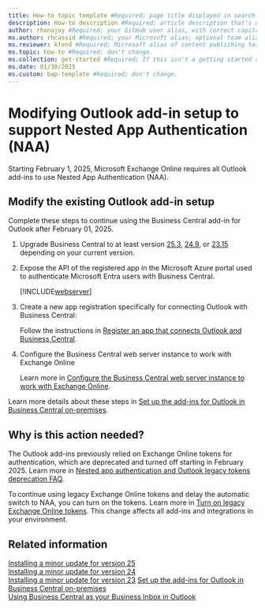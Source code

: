 ```yaml
---
title: How-to topic template #Required; page title displayed in search results. Don't enclose in quotation marks.
description: How-to description #Required; article description that's displayed in search results. Don't enclose in quotation marks. Do end with a period.
author: rhanajoy #Required; your GitHub user alias, with correct capitalization.
ms.author: rhcassid #Required; your Microsoft alias; optional team alias.
ms.reviewer: kfend #Required; Microsoft alias of content publishing team member.
ms.topic: how-to #Required; don't change.
ms.collection: get-started #Required; If this isn't a getting started article, don't remove the attribute, but leave the value blank. The values for this attribute will be updated over time.
ms.date: 01/30/2025
ms.custom: bap-template #Required; don't change.
---
```


# Modifying Outlook add-in setup to support Nested App Authentication (NAA)

Starting February 1, 2025, Microsoft Exchange Online requires all Outlook add-ins to use Nested App Authentication (NAA).

## Modify the existing Outlook add-in setup

Complete these steps to continue using the Business Central add-in for Outlook after February 01, 2025.

1. Upgrade Business Central to at least version [25.3](https://support.microsoft.com/en-us/topic/released-updates-for-microsoft-dynamics-365-business-central-2024-release-wave-2-a8fc49a4-610e-4123-8bcd-a0aa5f3c9776), [24.9](https://support.microsoft.com/en-us/topic/released-updates-for-microsoft-dynamics-365-business-central-2024-release-wave-1-0b644dfa-2eef-4f3e-9d77-bc92dbaafb65), or [23.15](https://support.microsoft.com/en-us/topic/released-updates-for-microsoft-dynamics-365-business-central-2023-release-wave-2-7a4f98e8-66b9-4484-9bc1-66c466d8a82d) depending on your current version.

1. Expose the API of the registered app in the Microsoft Azure portal used to authenticate Microsoft Entra users with Business Central.

   [!INCLUDE[webserver](../developer/includes/includes_expose_api.md)]

1. Create a new app registration specifically for connecting Outlook with Business Central:

   Follow the instructions in [Register an app that connects Outlook and Business Central](Setting-up-Office-Add-Ins-Outlook-Inbox.md#register-an-app-that-connects-outlook-and-business-central).

1. Configure the Business Central web server instance to work with Exchange Online

   Learn more in [Configure the Business Central web server instance to work with Exchange Online](Setting-up-Office-Add-Ins-Outlook-Inbox.md#configure-the-business-central-web-server-instance-to-work-with-exchange-online).

Learn more details about these steps in [Set up the add-ins for Outlook in Business Central on-premises](Setting-up-Office-Add-Ins-Outlook-Inbox.md).

## Why is this action needed?

The Outlook add-ins previously relied on Exchange Online tokens for authentication, which are deprecated and turned off starting in February 2025. Learn more in [Nested app authentication and Outlook legacy tokens deprecation FAQ](/office/dev/add-ins/outlook/faq-nested-app-auth-outlook-legacy-tokens).

To continue using legacy Exchange Online tokens and delay the automatic switch to NAA, you can turn on the tokens. Learn more in [Turn on legacy Exchange Online tokens](/office/dev/add-ins/outlook/turn-exchange-tokens-on-off). This change affects all add-ins and integrations in your environment.  

## Related information

[Installing a minor update for version 25](../upgrade/upgrading-cumulative-update-v25.md)  
[Installing a minor update for version 24](../upgrade/upgrading-cumulative-update-v24.md)  
[Installing a minor update for version 23](../upgrade/upgrading-cumulative-update-v23.md)
[Set up the add-ins for Outlook in Business Central on-premises](Setting-up-Office-Add-Ins-Outlook-Inbox.md)  
[Using Business Central as your Business Inbox in Outlook](/dynamics365/business-central/work-outlook-addin)
